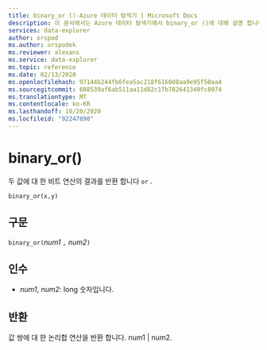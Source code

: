 ```yaml
---
title: binary_or ()-Azure 데이터 탐색기 | Microsoft Docs
description: 이 문서에서는 Azure 데이터 탐색기에서 binary_or ()에 대해 설명 합니다.
services: data-explorer
author: orspod
ms.author: orspodek
ms.reviewer: alexans
ms.service: data-explorer
ms.topic: reference
ms.date: 02/13/2020
ms.openlocfilehash: 97144b244fb6fea5ac218f6160d8aa9e95f50aa4
ms.sourcegitcommit: 608539af6ab511aa11d82c17b782641340fc8974
ms.translationtype: MT
ms.contentlocale: ko-KR
ms.lasthandoff: 10/20/2020
ms.locfileid: "92247890"
---
```

# <a name="binary_or"></a>binary_or()

두 값에 대 한 비트 연산의 결과를 반환 합니다 `or` . 

```kusto
binary_or(x,y)
```

## <a name="syntax"></a>구문

`binary_or(`*num1* `,` *num2*`)`

## <a name="arguments"></a>인수

* *num1*, *num2*: long 숫자입니다.

## <a name="returns"></a>반환

값 쌍에 대 한 논리합 연산을 반환 합니다. num1 | num2.
